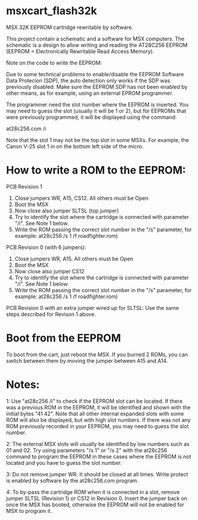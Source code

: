 msxcart_flash32k
================
MSX 32K EEPROM cartridge rewritable by software. 

This project contain a schematic and a software for MSX computers.
The schematic is a design to allow writing and reading the AT28C256 EEPROM
(EEPROM = Electronically Rewritable Read Access Memory).

Note on the code to write the EEPROM:

Due to some technical problems to enable/disable the EEPROM Software Data 
Protecion (SDP), the auto detection only works if the SDP was previously disabled.
Make sure the EEPROM SDP has not been enabled by other means, as for example,
using an external EPROM programmer.

The programmer need the slot number where the EEPROM is inserted. You may need to guess the slot (usually it will be 1 or 2),
but for EEPROMs that were previously programmed, it will be displayed using the command:

at28c256.com /i


Note that the slot 1 may not be the top slot in some MSXs. For example, the Canon V-25 slot 1 in on the bottom left side of the micro.

How to write a ROM to the EEPROM:
=================================

PCB Revision 1

1. Close jumpers WR, A15, CS12. All others must be Open
2. Boot the MSX
3. Now close also jumper SLTSL (top jumper)
4. Try to identify the slot where the cartridge is connected with parameter "/i". See Note 1 below.
4. Write the ROM passing the correct slot number in the "/s" parameter, for example: at28c256 /s 1 /f roadfighter.rom)

PCB Revision 0 (with 6 jumpers):

1. Close jumpers WR, A15. All others must be Open
2. Boot the MSX
3. Now close also jumper CS12
4. Try to identify the slot where the cartridge is connected with parameter "/i". See Note 1 below.
4. Write the ROM passing the correct slot number in the "/s" parameter, for example: at28c256 /s 1 /f roadfighter.rom)


PCB Revision 0 with an extra jumper wired up for SLTSL:
Use the same steps described for Revison 1 above.


Boot from the EEPROM
=====================

To boot from the cart, just reboot the MSX.
If you burned 2 ROMs, you can switch between them by moving the jumper between A15 and A14.


Notes:
=====

1: Use "at28c256 /i" to check if the EEPROM slot can be located. 
If there was a previous ROM in the EEPROM, it will be identified  and shown with the initial bytes "41 42". Note that
all other internal expanded slots with some ROM will also be displayed, but with high slot numbers. 
If there was not any ROM previously recorded in your EEPROM, you may need to guess the slot number.

2: The external MSX slots will usually be identified by low numbers such as 01 and 02. Try using parameters "/s 1" or "/s 2" with the at28c256 command to program the EEPROM in these cases where the EEPROM is not located and you have to guess the slot number.

3: Do not remove jumper WR. It should be closed at all times. Write protect is enabled by software by the at28c256.com program.

4: To by-pass the cartridge ROM when it is connected in a slot, remove jumper SLTSL (Revision 1) or CS12 in Revision 0. Insert the jumper back on once the MSX has booted, otherwise the EEPROM will not be enabled for MSX to program it.
